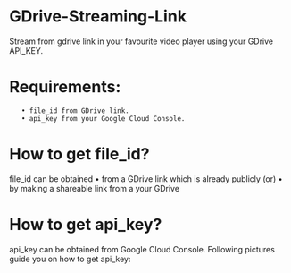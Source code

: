 # GDrive-Streaming-Link
Stream from gdrive link in your favourite video player using your GDrive API_KEY.

# Requirements:
       • file_id from GDrive link.
       • api_key from your Google Cloud Console.
       
# How to get file_id?
file_id can be obtained 
       • from a GDrive link which is already publicly (or)
       • by making a shareable link from a your GDrive
       
# How to get api_key?
api_key can be obtained from Google Cloud Console. Following pictures guide you on how to get api_key:
